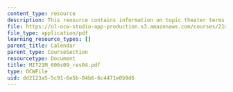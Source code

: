 ```yaml
---
content_type: resource
description: This reosurce contains information on topic theater terms for the stagehand.
file: https://ol-ocw-studio-app-production.s3.amazonaws.com/courses/21m-606-introduction-to-stagecraft-spring-2009/dd2123a55c916e5b04b66c4471e0b9d6_MIT21M_606s09_res04.pdf
file_type: application/pdf
learning_resource_types: []
parent_title: Calendar
parent_type: CourseSection
resourcetype: Document
title: MIT21M_606s09_res04.pdf
type: OCWFile
uid: dd2123a5-5c91-6e5b-04b6-6c4471e0b9d6
---
```


